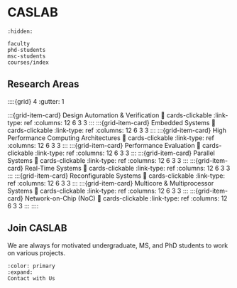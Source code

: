 # CASLAB

```{toctree}
:hidden:

faculty
phd-students
msc-students
courses/index

```

## Research Areas

::::{grid} 4
:gutter: 1

:::{grid-item-card} Design Automation & Verification
:link: cards-clickable
:link-type: ref
:columns: 12 6 3 3
:::
:::{grid-item-card} Embedded Systems
:link: cards-clickable
:link-type: ref
:columns: 12 6 3 3
:::
:::{grid-item-card} High Performance Computing Architectures
:link: cards-clickable
:link-type: ref
:columns: 12 6 3 3
:::
:::{grid-item-card} Performance Evaluation
:link: cards-clickable
:link-type: ref
:columns: 12 6 3 3
:::
:::{grid-item-card} Parallel Systems
:link: cards-clickable
:link-type: ref
:columns: 12 6 3 3
:::
:::{grid-item-card} Real-Time Systems
:link: cards-clickable
:link-type: ref
:columns: 12 6 3 3
:::
:::{grid-item-card} Reconfigurable Systems
:link: cards-clickable
:link-type: ref
:columns: 12 6 3 3
:::
:::{grid-item-card} Multicore & Multiprocessor Systems
:link: cards-clickable
:link-type: ref
:columns: 12 6 3 3
:::
:::{grid-item-card} Network-on-Chip (NoC)
:link: cards-clickable
:link-type: ref
:columns: 12 6 3 3
:::
::::

## Join CASLAB

We are always for motivated undergraduate, MS, and PhD students to work on various projects.

```{button-link} faculty
:color: primary
:expand:
Contact with Us
```